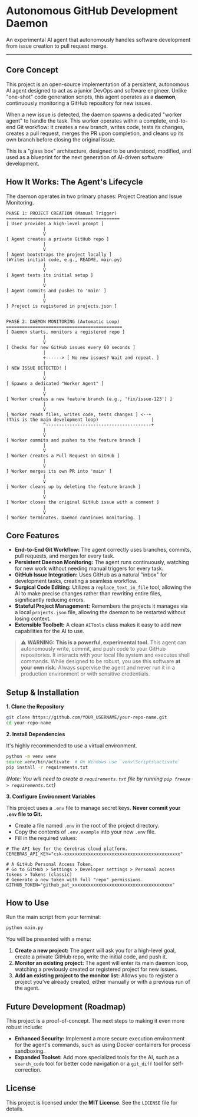 # Autonomous GitHub Development Daemon

An experimental AI agent that autonomously handles software development from issue creation to pull request merge.

---

## Core Concept

This project is an open-source implementation of a persistent, autonomous AI agent designed to act as a junior DevOps and software engineer. Unlike "one-shot" code generation scripts, this agent operates as a **daemon**, continuously monitoring a GitHub repository for new issues.

When a new issue is detected, the daemon spawns a dedicated "worker agent" to handle the task. This worker operates within a complete, end-to-end Git workflow: it creates a new branch, writes code, tests its changes, creates a pull request, merges the PR upon completion, and cleans up its own branch before closing the original issue.

This is a "glass box" architecture, designed to be understood, modified, and used as a blueprint for the next generation of AI-driven software development.

## How It Works: The Agent's Lifecycle

The daemon operates in two primary phases: Project Creation and Issue Monitoring.

```
PHASE 1: PROJECT CREATION (Manual Trigger)
===========================================
[ User provides a high-level prompt ]
              |
              V
[ Agent creates a private GitHub repo ]
              |
              V
[ Agent bootstraps the project locally ]
(Writes initial code, e.g., README, main.py)
              |
              V
[ Agent tests its initial setup ]
              |
              V
[ Agent commits and pushes to 'main' ]
              |
              V
[ Project is registered in projects.json ]


PHASE 2: DAEMON MONITORING (Automatic Loop)
============================================
[ Daemon starts, monitors a registered repo ]
              |
              V
[ Checks for new GitHub issues every 60 seconds ]
              |
              +------> [ No new issues? Wait and repeat. ]
              |
[ NEW ISSUE DETECTED! ]
              |
              V
[ Spawns a dedicated "Worker Agent" ]
              |
              V
[ Worker creates a new feature branch (e.g., 'fix/issue-123') ]
              |
              V
[ Worker reads files, writes code, tests changes ] <--+
(This is the main development loop)                    |
              ^----------------------------------------+
              |
              V
[ Worker commits and pushes to the feature branch ]
              |
              V
[ Worker creates a Pull Request on GitHub ]
              |
              V
[ Worker merges its own PR into 'main' ]
              |
              V
[ Worker cleans up by deleting the feature branch ]
              |
              V
[ Worker closes the original GitHub issue with a comment ]
              |
              V
[ Worker terminates. Daemon continues monitoring. ]
```

## Core Features

*   **End-to-End Git Workflow:** The agent correctly uses branches, commits, pull requests, and merges for every task.
*   **Persistent Daemon Monitoring:** The agent runs continuously, watching for new work without needing manual triggers for every task.
*   **GitHub Issue Integration:** Uses GitHub as a natural "inbox" for development tasks, creating a seamless workflow.
*   **Surgical Code Editing:** Utilizes a `replace_text_in_file` tool, allowing the AI to make precise changes rather than rewriting entire files, significantly reducing errors.
*   **Stateful Project Management:** Remembers the projects it manages via a local `projects.json` file, allowing the daemon to be restarted without losing context.
*   **Extensible Toolbelt:** A clean `AITools` class makes it easy to add new capabilities for the AI to use.

> ⚠️ **WARNING: This is a powerful, experimental tool.**
> This agent can autonomously write, commit, and push code to your GitHub repositories. It interacts with your local file system and executes shell commands. While designed to be robust, you use this software **at your own risk.** Always supervise the agent and never run it in a production environment or with sensitive credentials.

## Setup & Installation

**1. Clone the Repository**

```bash
git clone https://github.com/YOUR_USERNAME/your-repo-name.git
cd your-repo-name
```

**2. Install Dependencies**

It's highly recommended to use a virtual environment.

```bash
python -m venv venv
source venv/bin/activate  # On Windows use `venv\Scripts\activate`
pip install -r requirements.txt
```
*(Note: You will need to create a `requirements.txt` file by running `pip freeze > requirements.txt`)*

**3. Configure Environment Variables**

This project uses a `.env` file to manage secret keys. **Never commit your `.env` file to Git.**

*   Create a file named `.env` in the root of the project directory.
*   Copy the contents of `.env.example` into your new `.env` file.
*   Fill in the required values:

```env
# The API key for the Cerebras cloud platform.
CEREBRAS_API_KEY="csk-xxxxxxxxxxxxxxxxxxxxxxxxxxxxxxxxxxxxxxxxxxxx"

# A GitHub Personal Access Token.
# Go to GitHub > Settings > Developer settings > Personal access tokens > Tokens (classic)
# Generate a new token with full "repo" permissions.
GITHUB_TOKEN="github_pat_xxxxxxxxxxxxxxxxxxxxxxxxxxxxxxxxxxxxxx"
```

## How to Use

Run the main script from your terminal:

```bash
python main.py
```

You will be presented with a menu:

1.  **Create a new project:** The agent will ask you for a high-level goal, create a private GitHub repo, write the initial code, and push it.
2.  **Monitor an existing project:** The agent will enter its main daemon loop, watching a previously created or registered project for new issues.
3.  **Add an existing project to the monitor list:** Allows you to register a project you've already created, either manually or with a previous run of the agent.

## Future Development (Roadmap)

This project is a proof-of-concept. The next steps to making it even more robust include:

*   **Enhanced Security:** Implement a more secure execution environment for the agent's commands, such as using Docker containers for process sandboxing.
*   **Expanded Toolset:** Add more specialized tools for the AI, such as a `search_code` tool for better code navigation or a `git_diff` tool for self-correction.

## License

This project is licensed under the **MIT License**. See the `LICENSE` file for details.
